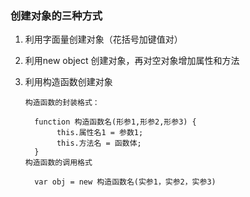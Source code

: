 ### 创建对象的三种方式

1. 利用字面量创建对象（花括号加键值对）

2. 利用new object 创建对象，再对空对象增加属性和方法

3. 利用构造函数创建对象

   ```
   构造函数的封装格式：
   
     function 构造函数名(形参1,形参2,形参3) {
          this.属性名1 = 参数1;
          this.方法名 = 函数体;
     }
   构造函数的调用格式
   
     var obj = new 构造函数名(实参1，实参2，实参3)
   ```

   

